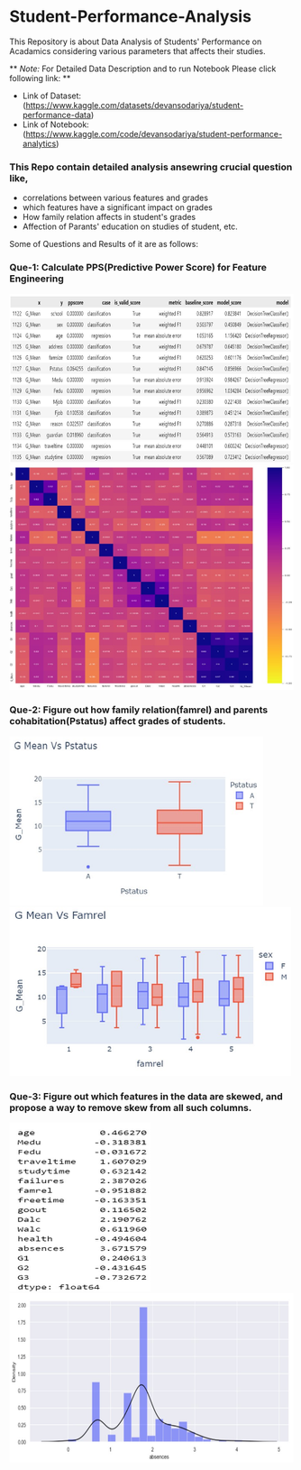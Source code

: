 # Student-Performance-Analysis
This Repository is about Data Analysis of Students' Performance on Acadamics considering various parameters that affects their studies.

** _Note:_ For Detailed Data Description and to run Notebook Please click following link: **
- Link of Dataset: (https://www.kaggle.com/datasets/devansodariya/student-performance-data) 
- Link of Notebook: (https://www.kaggle.com/code/devansodariya/student-performance-analytics) 

### This Repo contain detailed analysis ansewring crucial question like, 
  - correlations between various features and grades
  - which features have a significant impact on grades
  - How family relation affects in student's grades
  - Affection of Parants' education on studies of student, etc.

Some of Questions and Results of it are as follows:
### Que-1: Calculate PPS(Predictive Power Score) for Feature Engineering 

<img src="./results/Screenshot%202022-07-21%20103709.jpg" width=650px height=300px>

<img src="./results/Screenshot%202022-07-21%20103817.jpg" width=650px height=400px>

### Que-2: Figure out how family relation(famrel) and parents cohabitation(Pstatus) affect grades of students.

<img src="./results/Que-2.jpg" width=450px height=300px>

<img src="./results/Que-2_2.jpg" width=500px height=300px>

### Que-3: Figure out which features in the data are skewed, and propose a way to remove skew from all such columns.

<img src="./results/Que-3_1.jpg" width=250px height=300px>

<img src="./results/Que-3_2.jpg" width=650px height=300px>

